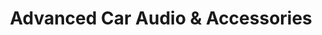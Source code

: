 ---
title: "Advanced Car Audio & Accessories"
url: /belleville/advanced-car-audio-und-accessories/
shop: Autoteile
---